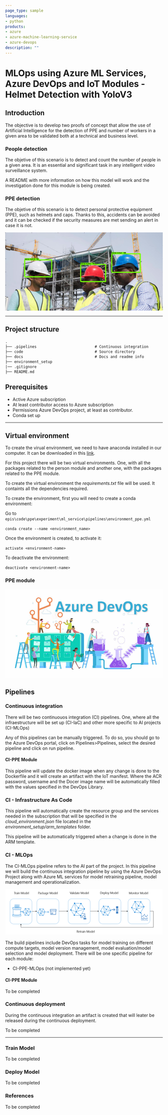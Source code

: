 ```yaml
---
page_type: sample
languages:
- python
products:
- azure
- azure-machine-learning-service
- azure-devops
description: ""
---
```


# MLOps using Azure ML Services, Azure DevOps and IoT Modules - Helmet Detection with YoloV3 
## Introduction
The objective is to develop two proofs of concept that allow the use of Artificial Intelligence for the detection of PPE and number of workers in a given area to be validated both at a technical and business level. 

### People detection
The objetive of this scenario is to detect and count the number of people in a given area. It is an essential and significant task in any intelligent video surveillance system.

A README with more information on how this model will work and the investigation done for this module is being created.

### PPE detection
The objetive of this scenario is to detect personal protective equipment (PPE), such as helmets and caps. Thanks to this, accidents can be avoided and it can be checked if the security measures are met sending an alert in case it is not.

![PPE detection example](./images/helmet_detection.jpg)

***

## Project structure

```
.
├── .pipelines                          # Continuous integration 
├── code                                # Source directory
├── docs                                # Docs and readme info
├── environment_setup                        
|── .gitignore
├── README.md   

```

## Prerequisites
- Active Azure subscription
- At least contributor access to Azure subscription
- Permissions Azure DevOps project, at least as contributor.
- Conda set up

***

## Virtual environment
To create the virual environment, we need to have anaconda installed in our computer. It can be downloaded in this [link](https://www.anaconda.com/download/).

For this project there will be two virtual environments. One, with all the packages related to the person module and another one, with the packages related to the PPE module.

To create the virtual environment the _requirements.txt_ file will be used. It containts all the dependencies required.

To create the environment, first you will need to create a conda environment:

Go to `epis\code\ppe\experiment\ml_service\pipelines\environment_ppe.yml`

`conda create --name <environment_name>`

Once the environment is created, to activate it:

`activate <environment-name>`

To deactivate the environment:

`deactivate <environment-name>`

### PPE module

![Azure Devops](./images/azuredevops-cd.jpg)

## Pipelines
### Continuous integration
There will be two continuouos integration (CI) pipelines. One, where all the infraestructure will be set up (CI-IaC) and other more specific to AI projects (CI-MLOps)

Any of this pipelines can be manually triggered. To do so, you should go to the Azure DevOps portal, click on Pipelines>Pipelines, select the desired pipeline and click on run pipeline.

#### CI-PPE Module
This pipeline will update the docker image when any change is done to the Dockerfile and it will create an artifact with the IoT manifest. Where the ACR password, username and the Docer image name will be automatically filled with the values specified in the DevOps Library.


### CI - Infrastructure As Code
This pipeline will automatically create the resource group and the services needed in the subscription that will be specified in the *cloud_environment.json* file located in the *environment_setup/arm_templates* folder.

This pipeline will be automatically triggered when a change is done in the ARM template.

### CI - MLOps
The CI-MLOps pipeline refers to the AI part of the project. 
In this pipeline we will build the continuous integration pipeline by using the Azure DevOps Project along with Azure ML services for model retraining pipeline, model management and operationalization. 

![ML lifecycle](./images/ml-lifecycle.png)

The build pipelines include DevOps tasks for model training on different compute targets, model version management, model evaluation/model selection and model deployment. There will be one specific pipeline for each module: 

- CI-PPE-MLOps (not implemented yet)

#### CI-PPE Module
To be completed

### Continuous deployment 
During the continuous integration an artifact is created that will leater be released during the continuous deployment.

To be completed

***

### Train Model
To be completed


### Deploy Model
To be completed

### References
To be completed
